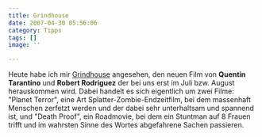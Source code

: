 ```yaml
---
title: Grindhouse
date: 2007-04-30 05:56:06
category: Tipps
tags: []
image: ''

---
```


Heute habe ich mir [Grindhouse](http://www.grindhousemovie.net/) angesehen, den neuen Film von **Quentin Tarantino** und **Robert Rodriguez** der bei uns erst im Juli bzw. August herauskommen wird. Dabei handelt es sich eigentlich um zwei Filme: "Planet Terror", eine Art Splatter-Zombie-Endzeitfilm, bei dem massenhaft Menschen zerfetzt werden und der dabei sehr unterhaltsam und spannend ist, und "Death Proof", ein Roadmovie, bei dem ein Stuntman auf 8 Frauen trifft und im wahrsten Sinne des Wortes abgefahrene Sachen passieren.
